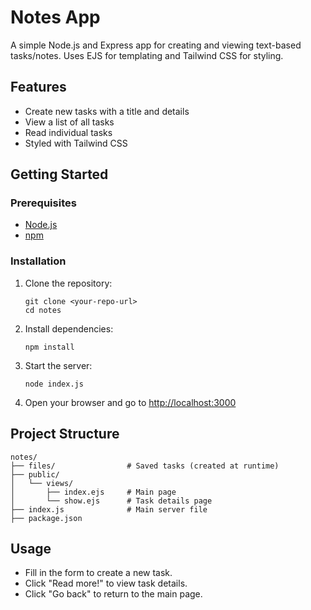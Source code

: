 # Notes App

A simple Node.js and Express app for creating and viewing text-based tasks/notes. Uses EJS for templating and Tailwind CSS for styling.

## Features

- Create new tasks with a title and details
- View a list of all tasks
- Read individual tasks
- Styled with Tailwind CSS

## Getting Started

### Prerequisites

- [Node.js](https://nodejs.org/)
- [npm](https://www.npmjs.com/)

### Installation

1. Clone the repository:
   ```
   git clone <your-repo-url>
   cd notes
   ```

2. Install dependencies:
   ```
   npm install
   ```

3. Start the server:
   ```
   node index.js
   ```

4. Open your browser and go to [http://localhost:3000](http://localhost:3000)

## Project Structure

```
notes/
├── files/                # Saved tasks (created at runtime)
├── public/
│   └── views/
│       ├── index.ejs     # Main page
│       └── show.ejs      # Task details page
├── index.js              # Main server file
├── package.json
```

## Usage

- Fill in the form to create a new task.
- Click "Read more!" to view task details.
- Click "Go back" to return to the main page.
